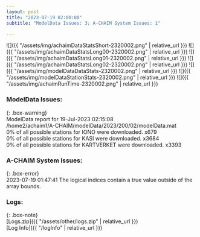 ```yaml
---
layout: post
title: "2023-07-19 02:00:00"
subtitle: "ModelData Issues: 3; A-CHAIM System Issues: 1"

---
```


![]({{ "/assets/img/achaimDataStatsShort-2320002.png" | relative_url }})
![]({{ "/assets/img/achaimDataStatsLong00-2320002.png" | relative_url }})
![]({{ "/assets/img/achaimDataStatsLong01-2320002.png" | relative_url }})
![]({{ "/assets/img/achaimDataStatsLong02-2320002.png" | relative_url }})
![]({{ "/assets/img/modelDataDataStats-2320002.png" | relative_url }})
![]({{ "/assets/img/modelDataStationStats-2320002.png" | relative_url }})
![]({{ "/assets/img/achaimRunTime-2320002.png" | relative_url }})


### ModelData Issues:  
  
{: .box-warning}  
 ModelData report for 19-Jul-2023 02:15:08   
 /home2/achaim1/A-CHAIM/modelData/2023/200/02/modelData.mat   
 0% of all possible stations for IONO were downloaded. x679   
 0% of all possible stations for KASI were downloaded. x3684   
 0% of all possible stations for KARTVERKET were downloaded. x3393   
  
### A-CHAIM System Issues:  
  
{: .box-error}  
2023-07-19 01:47:41 The logical indices contain a true value outside of the array bounds.  

### Logs:  
  
{: .box-note}  
[Logs.zip]({{ "/assets/other/logs.zip" | relative_url }})  
[Log Info]({{ "/logInfo" | relative_url }})  
